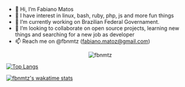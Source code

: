 - 👋 Hi, I’m Fabiano Matos
- 👀 I have interest in linux, bash, ruby, php, js and more fun things
- 🌱 I’m currently working on Brazilian Federal Governament.
- 💞️ I’m looking to collaborate on open source projects, learning new things and searching for a new job as developer
- 📫 Reach me on @fbnmtz (fabiano.matoz@gmail.com)

<!---
fbnmtz/fbnmtz is a ✨ special ✨ repository because its `README.md` (this file) appears on your GitHub profile.
You can click the Preview link to take a look at your changes.
--->

<p align="center"> <img src="https://github-readme-stats.vercel.app/api?username=fbnmtz&show_icons=true&theme=great-gatsby" alt="fbnmtz" />

<img width="0" src="https://visitor-badge.glitch.me/badge?page_id=fbnmtz.fbnmtz" />


[![Top Langs](https://github-readme-stats.vercel.app/api/top-langs/?username=fbnmtz&layout=compact)](https://github.com/fbnmtz/github-readme-stats)


[![fbnmtz's wakatime stats](https://github-readme-stats.vercel.app/api/wakatime?username=fbnmtz)](https://github.com/fbnmtz/github-readme-stats)
